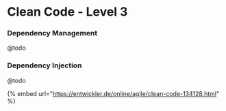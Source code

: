 # Clean Code - Level 3

### Dependency Management

@todo

### Dependency Injection

@todo



{% embed url="https://entwickler.de/online/agile/clean-code-134128.html" %}



